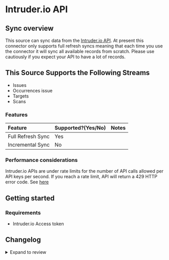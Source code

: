 # Intruder.io API

## Sync overview

This source can sync data from the [Intruder.io API](https://dev.Intruder.io.com/email). At present this connector only supports full refresh syncs meaning that each time you use the connector it will sync all available records from scratch. Please use cautiously if you expect your API to have a lot of records.

## This Source Supports the Following Streams

- Issues
- Occurrences issue
- Targets
- Scans

### Features

| Feature           | Supported?\(Yes/No\) | Notes |
| :---------------- | :------------------- | :---- |
| Full Refresh Sync | Yes                  |       |
| Incremental Sync  | No                   |       |

### Performance considerations

Intruder.io APIs are under rate limits for the number of API calls allowed per API keys per second. If you reach a rate limit, API will return a 429 HTTP error code. See [here](https://developers.intruder.io/docs/rate-limiting)

## Getting started

### Requirements

- Intruder.io Access token

## Changelog

<details>
  <summary>Expand to review</summary>

| Version | Date       | Pull Request                                              | Subject                                       |
| :------ | :--------- | :-------------------------------------------------------- | :-------------------------------------------- |
| 0.2.6 | 2024-12-14 | [49619](https://github.com/airbytehq/airbyte/pull/49619) | Update dependencies |
| 0.2.5 | 2024-12-12 | [49255](https://github.com/airbytehq/airbyte/pull/49255) | Update dependencies |
| 0.2.4 | 2024-12-11 | [49001](https://github.com/airbytehq/airbyte/pull/49001) | Starting with this version, the Docker image is now rootless. Please note that this and future versions will not be compatible with Airbyte versions earlier than 0.64 |
| 0.2.3 | 2024-10-29 | [47784](https://github.com/airbytehq/airbyte/pull/47784) | Update dependencies |
| 0.2.2 | 2024-10-28 | [47655](https://github.com/airbytehq/airbyte/pull/47655) | Update dependencies |
| 0.2.1 | 2024-08-16 | [44196](https://github.com/airbytehq/airbyte/pull/44196) | Bump source-declarative-manifest version |
| 0.2.0 | 2024-08-15 | [44139](https://github.com/airbytehq/airbyte/pull/44139) | Refactor connector to manifest-only format |
| 0.1.14 | 2024-08-12 | [43792](https://github.com/airbytehq/airbyte/pull/43792) | Update dependencies |
| 0.1.13 | 2024-08-10 | [43665](https://github.com/airbytehq/airbyte/pull/43665) | Update dependencies |
| 0.1.12 | 2024-08-03 | [43241](https://github.com/airbytehq/airbyte/pull/43241) | Update dependencies |
| 0.1.11 | 2024-07-27 | [42711](https://github.com/airbytehq/airbyte/pull/42711) | Update dependencies |
| 0.1.10 | 2024-07-20 | [42141](https://github.com/airbytehq/airbyte/pull/42141) | Update dependencies |
| 0.1.9 | 2024-07-13 | [41822](https://github.com/airbytehq/airbyte/pull/41822) | Update dependencies |
| 0.1.8 | 2024-07-10 | [41363](https://github.com/airbytehq/airbyte/pull/41363) | Update dependencies |
| 0.1.7 | 2024-07-09 | [41248](https://github.com/airbytehq/airbyte/pull/41248) | Update dependencies |
| 0.1.6 | 2024-07-06 | [40895](https://github.com/airbytehq/airbyte/pull/40895) | Update dependencies |
| 0.1.5 | 2024-06-25 | [40358](https://github.com/airbytehq/airbyte/pull/40358) | Update dependencies |
| 0.1.4 | 2024-06-22 | [39962](https://github.com/airbytehq/airbyte/pull/39962) | Update dependencies |
| 0.1.3 | 2024-06-15 | [39112](https://github.com/airbytehq/airbyte/pull/39112) | Make compatible with builder |
| 0.1.2 | 2024-06-06 | [39222](https://github.com/airbytehq/airbyte/pull/39222) | [autopull] Upgrade base image to v1.2.2 |
| 0.1.1 | 2024-05-21 | [38495](https://github.com/airbytehq/airbyte/pull/38495) | [autopull] base image + poetry + up_to_date |
| 0.1.0   | 2022-10-30 | [#18668](https://github.com/airbytehq/airbyte/pull/18668) | 🎉 New Source: Intruder.io API [low-code CDK] |

</details>
